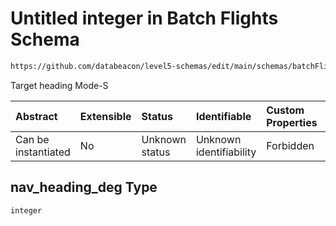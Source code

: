 # Untitled integer in Batch Flights Schema

```txt
https://github.com/databeacon/level5-schemas/edit/main/schemas/batchFlights.schema.json#/properties/nav_heading_deg
```

Target heading Mode-S

| Abstract            | Extensible | Status         | Identifiable            | Custom Properties | Additional Properties | Access Restrictions | Defined In                                                                              |
| :------------------ | :--------- | :------------- | :---------------------- | :---------------- | :-------------------- | :------------------ | :-------------------------------------------------------------------------------------- |
| Can be instantiated | No         | Unknown status | Unknown identifiability | Forbidden         | Allowed               | none                | [batchFlights.schema.json\*](../../out/batchFlights.schema.json "open original schema") |

## nav\_heading\_deg Type

`integer`
